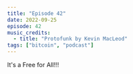 ```yaml
---
title: "Episode 42"
date: 2022-09-25
episode: 42
music_credits:
  - title: "Protofunk by Kevin MacLeod"
tags: ["bitcoin", "podcast"]
---
```


It's a Free for All!!!